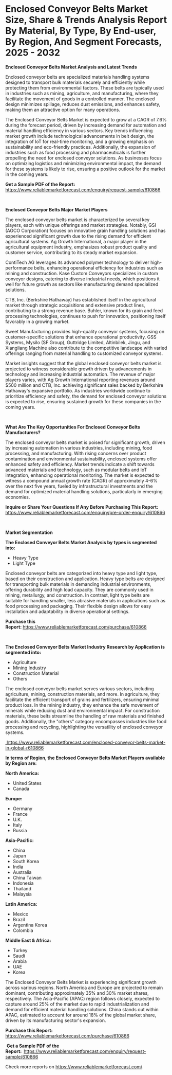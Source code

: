 <p><h1>Enclosed Conveyor Belts Market Size, Share & Trends Analysis Report By Material, By Type, By End-user, By Region, And Segment Forecasts, 2025 - 2032</h1></p><p><strong>Enclosed Conveyor Belts Market Analysis and Latest Trends</strong></p>
<p><p>Enclosed conveyor belts are specialized materials handling systems designed to transport bulk materials securely and efficiently while protecting them from environmental factors. These belts are typically used in industries such as mining, agriculture, and manufacturing, where they facilitate the movement of goods in a controlled manner. The enclosed design minimizes spillage, reduces dust emissions, and enhances safety, making them an attractive option for many operations.</p><p>The Enclosed Conveyor Belts Market is expected to grow at a CAGR of 7.6% during the forecast period, driven by increasing demand for automation and material handling efficiency in various sectors. Key trends influencing market growth include technological advancements in belt design, the integration of IoT for real-time monitoring, and a growing emphasis on sustainability and eco-friendly practices. Additionally, the expansion of industries such as food processing and pharmaceuticals is further propelling the need for enclosed conveyor solutions. As businesses focus on optimizing logistics and minimizing environmental impact, the demand for these systems is likely to rise, ensuring a positive outlook for the market in the coming years.</p></p>
<p><strong>Get a Sample PDF of the Report:&nbsp;</strong> <a href="https://www.reliablemarketforecast.com/enquiry/request-sample/610866?utm_campaign=2320&utm_medium=2&utm_source=Github&utm_content=ia&utm_term=23032025&utm_id=enclosed-conveyor-belts">https://www.reliablemarketforecast.com/enquiry/request-sample/610866</a></p>
<p>&nbsp;</p>
<p><strong>Enclosed Conveyor Belts Major Market Players</strong></p>
<p><p>The enclosed conveyor belts market is characterized by several key players, each with unique offerings and market strategies. Notably, GSI (AGCO Corporation) focuses on innovative grain handling solutions and has experienced significant growth due to the rising demand for efficient agricultural systems. Ag Growth International, a major player in the agricultural equipment industry, emphasizes robust product quality and customer service, contributing to its steady market expansion.</p><p>ContiTech AG leverages its advanced polymer technology to deliver high-performance belts, enhancing operational efficiency for industries such as mining and construction. Kase Custom Conveyors specializes in custom conveyor designs, catering to diverse industrial needs, which positions it well for future growth as sectors like manufacturing demand specialized solutions.</p><p>CTB, Inc. (Berkshire Hathaway) has established itself in the agricultural market through strategic acquisitions and extensive product lines, contributing to a strong revenue base. Buhler, known for its grain and feed processing technologies, continues to push for innovation, positioning itself favorably in a growing market.</p><p>Sweet Manufacturing provides high-quality conveyor systems, focusing on customer-specific solutions that enhance operational productivity. GSS Systems, Mysilo (SF Group), Guttridge Limited, Altinbilek, Jingu, and Xiangliang Machine also contribute to the competitive landscape with varied offerings ranging from material handling to customized conveyor systems.</p><p>Market insights suggest that the global enclosed conveyor belts market is projected to witness considerable growth driven by advancements in technology and increasing industrial automation. The revenue of major players varies, with Ag Growth International reporting revenues around $500 million and CTB, Inc. achieving significant sales backed by Berkshire Hathaway's expansive portfolio. As industries worldwide continue to prioritize efficiency and safety, the demand for enclosed conveyor solutions is expected to rise, ensuring sustained growth for these companies in the coming years.</p></p>
<p>&nbsp;</p>
<p><strong>What Are The Key Opportunities For Enclosed Conveyor Belts Manufacturers?</strong></p>
<p><p>The enclosed conveyor belts market is poised for significant growth, driven by increasing automation in various industries, including mining, food processing, and manufacturing. With rising concerns over product contamination and environmental sustainability, enclosed systems offer enhanced safety and efficiency. Market trends indicate a shift towards advanced materials and technology, such as modular belts and IoT integration, enhancing operational monitoring. The market is expected to witness a compound annual growth rate (CAGR) of approximately 4-6% over the next five years, fueled by infrastructural investments and the demand for optimized material handling solutions, particularly in emerging economies.</p></p>
<p><strong>Inquire or Share Your Questions If Any Before Purchasing This Report:</strong> <a href="https://www.reliablemarketforecast.com/enquiry/pre-order-enquiry/610866?utm_campaign=2320&utm_medium=2&utm_source=Github&utm_content=ia&utm_term=23032025&utm_id=enclosed-conveyor-belts">https://www.reliablemarketforecast.com/enquiry/pre-order-enquiry/610866</a></p>
<p>&nbsp;</p>
<p><strong>Market Segmentation</strong></p>
<p><strong>The Enclosed Conveyor Belts Market Analysis by types is segmented into:</strong></p>
<p><ul><li>Heavy Type</li><li>Light Type</li></ul></p>
<p><p>Enclosed conveyor belts are categorized into heavy type and light type, based on their construction and application. Heavy type belts are designed for transporting bulk materials in demanding industrial environments, offering durability and high load capacity. They are commonly used in mining, metallurgy, and construction. In contrast, light type belts are suitable for handling smaller, less abrasive materials in applications such as food processing and packaging. Their flexible design allows for easy installation and adaptability in diverse operational settings.</p></p>
<p><strong>Purchase this Report:&nbsp;</strong><a href="https://www.reliablemarketforecast.com/purchase/610866?utm_campaign=2320&utm_medium=2&utm_source=Github&utm_content=ia&utm_term=23032025&utm_id=enclosed-conveyor-belts">https://www.reliablemarketforecast.com/purchase/610866</a></p>
<p>&nbsp;</p>
<p><strong>The Enclosed Conveyor Belts Market Industry Research by Application is segmented into:</strong></p>
<p><ul><li>Agriculture</li><li>Mining Industry</li><li>Construction Material</li><li>Others</li></ul></p>
<p><p>The enclosed conveyor belts market serves various sectors, including agriculture, mining, construction materials, and more. In agriculture, they facilitate the efficient transport of grains and fertilizers, ensuring minimal product loss. In the mining industry, they enhance the safe movement of minerals while reducing dust and environmental impact. For construction materials, these belts streamline the handling of raw materials and finished goods. Additionally, the "others" category encompasses industries like food processing and recycling, highlighting the versatility of enclosed conveyor systems.</p></p>
<p><a href="https://www.reliablemarketforecast.com/enclosed-conveyor-belts-market-in-global-r610866?utm_campaign=2320&utm_medium=2&utm_source=Github&utm_content=ia&utm_term=23032025&utm_id=enclosed-conveyor-belts">&nbsp;https://www.reliablemarketforecast.com/enclosed-conveyor-belts-market-in-global-r610866</a></p>
<p><strong>In terms of Region, the Enclosed Conveyor Belts Market Players available by Region are:</strong></p>
<p>
    <p> <strong> North America: </strong>
        <ul>
            <li>United States</li>
            <li>Canada</li>
        </ul>
        </p> 
    <p> <strong> Europe: </strong>
        <ul>
            <li>Germany</li>
            <li>France</li>
            <li>U.K.</li>
            <li>Italy</li>
            <li>Russia</li>
        </ul>
        </p> 
    <p> <strong> Asia-Pacific: </strong>
        <ul>
            <li>China</li>
            <li>Japan</li>
            <li>South Korea</li>
            <li>India</li>
            <li>Australia</li>
            <li>China Taiwan</li>
            <li>Indonesia</li>
            <li>Thailand</li>
            <li>Malaysia</li>
        </ul>
        </p> 
    <p> <strong> Latin America: </strong>
        <ul>
            <li>Mexico</li>
            <li>Brazil</li>
            <li>Argentina Korea</li>
            <li>Colombia</li>
        </ul>
        </p> 
    <p> <strong> Middle East & Africa: </strong>
        <ul>
            <li>Turkey</li>
            <li>Saudi</li>
            <li>Arabia</li>
            <li>UAE</li>
            <li>Korea</li>
        </ul>
    </p>
    </p>
<p><p>The Enclosed Conveyor Belts Market is experiencing significant growth across various regions. North America and Europe are projected to remain dominant, contributing approximately 35% and 30% market shares, respectively. The Asia-Pacific (APAC) region follows closely, expected to capture around 25% of the market due to rapid industrialization and demand for efficient material handling solutions. China stands out within APAC, estimated to account for around 18% of the global market share, driven by its manufacturing sector's expansion.</p></p>
<p><strong>Purchase this Report: </strong><a href="https://www.reliablemarketforecast.com/purchase/610866?utm_campaign=2320&utm_medium=2&utm_source=Github&utm_content=ia&utm_term=23032025&utm_id=enclosed-conveyor-belts">https://www.reliablemarketforecast.com/purchase/610866</a></p>
<p>&nbsp;<strong>Get a Sample PDF of the Report:&nbsp;&nbsp;</strong><a href="https://www.reliablemarketforecast.com/enquiry/request-sample/610866?utm_campaign=2320&utm_medium=2&utm_source=Github&utm_content=ia&utm_term=23032025&utm_id=enclosed-conveyor-belts">https://www.reliablemarketforecast.com/enquiry/request-sample/610866</a></p>
<p><strong></strong></p>
<p>Check more reports on <a href="https://www.reliablemarketforecast.com/?utm_campaign=2320&utm_medium=2&utm_source=Github&utm_content=ia&utm_term=23032025&utm_id=enclosed-conveyor-belts">https://www.reliablemarketforecast.com/</a></p>